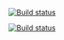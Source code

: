 [![Build status](https://ci.appveyor.com/api/projects/status/62j9euv6aer2753o?svg=true)](https://ci.appveyor.com/project/Ailis7/yarn2)

[![Build status](https://ci.appveyor.com/api/projects/status/62j9euv6aer2753o/branch/master?svg=true)](https://ci.appveyor.com/project/Ailis7/yarn2/branch/master)